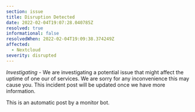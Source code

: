 ```yaml
---
section: issue
title: Disruption Detected
date: 2022-02-04T19:07:28.040785Z
resolved: true
informational: false
resolvedWhen: 2022-02-04T19:09:38.374249Z
affected:
  - Nextcloud
severity: disrupted
---
```

*Investigating* - We are investigating a potential issue that might affect the uptime of one our of services. We are sorry for any inconvenience this may cause you. This incident post will be updated once we have more information.

This is an automatic post by a monitor bot.
        